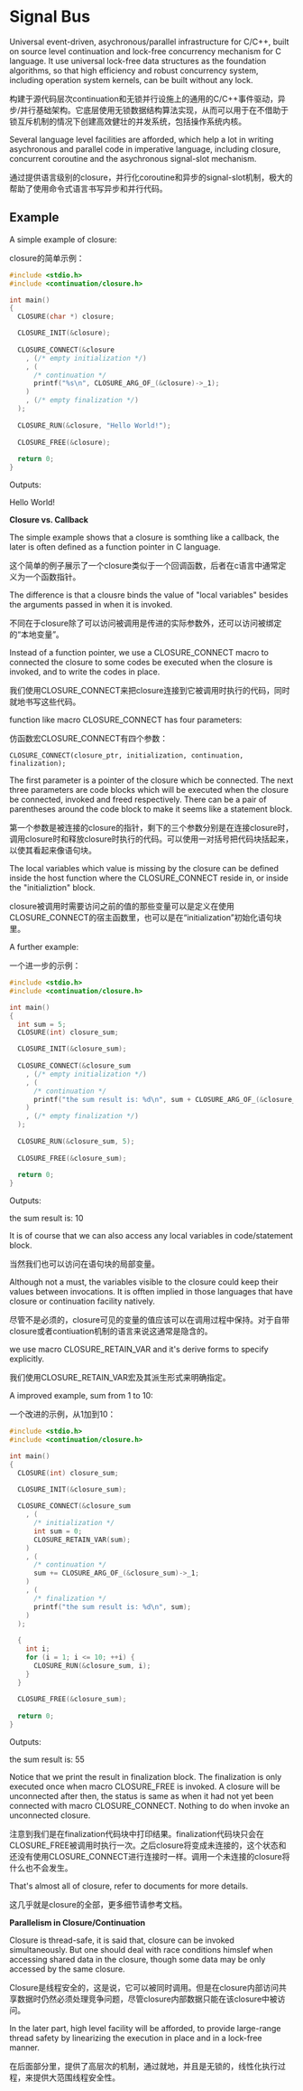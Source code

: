 Signal Bus
==========

Universal event-driven, asychronous/parallel infrastructure for C/C++, built on source level continuation and lock-free concurrency mechanism for C language. It use universal lock-free data structures as the foundation algorithms, so that high efficiency and robust concurrency system, including operation system kernels, can be built without any lock.

构建于源代码层次continuation和无锁并行设施上的通用的C/C++事件驱动，异步/并行基础架构。它底层使用无锁数据结构算法实现，从而可以用于在不借助于锁互斥机制的情况下创建高效健壮的并发系统，包括操作系统内核。

Several language level facilities are afforded, which help a lot in writing asychronous and parallel code in imperative language, including closure, concurrent coroutine and the asychronous signal-slot mechanism. 

通过提供语言级别的closure，并行化coroutine和异步的signal-slot机制，极大的帮助了使用命令式语言书写异步和并行代码。

Example
-------

A simple example of closure:

closure的简单示例：

```c
#include <stdio.h>
#include <continuation/closure.h>

int main()
{
  CLOSURE(char *) closure;

  CLOSURE_INIT(&closure);
  
  CLOSURE_CONNECT(&closure
    , (/* empty initialization */)
    , (
      /* continuation */
      printf("%s\n", CLOSURE_ARG_OF_(&closure)->_1);
    )
    , (/* empty finalization */)
  );
  
  CLOSURE_RUN(&closure, "Hello World!");
  
  CLOSURE_FREE(&closure);
  
  return 0;
}
```
Outputs:

Hello World!

**Closure vs. Callback**

The simple example shows that a closure is somthing like a callback, the later is often defined as a function pointer in C language.

这个简单的例子展示了一个closure类似于一个回调函数，后者在c语言中通常定义为一个函数指针。

The difference is that a clousre binds the value of "local variables" besides the arguments passed in when it is invoked.

不同在于closure除了可以访问被调用是传进的实际参数外，还可以访问被绑定的“本地变量”。

Instead of a function pointer, we use a CLOSURE_CONNECT macro to connected the closure to some codes be executed when the closure is invoked, and to write the codes in place.

我们使用CLOSURE_CONNECT来把closure连接到它被调用时执行的代码，同时就地书写这些代码。

function like macro CLOSURE_CONNECT has four parameters:

仿函数宏CLOSURE_CONNECT有四个参数：

```
CLOSURE_CONNECT(closure_ptr, initialization, continuation, finalization);
```

The first parameter is a pointer of the closure which be connected. The next three parameters are code blocks which will be executed when the closure be connected, invoked and freed respectively. There can be a pair of parentheses around the code block to make it seems like a statement block.

第一个参数是被连接的closure的指针，剩下的三个参数分别是在连接closure时，调用closure时和释放closure时执行的代码。可以使用一对括号把代码块括起来，以使其看起来像语句块。

The local variables which value is missing by the closure can be defined inside the host function where the CLOSURE_CONNECT reside in, or inside the "initializtion" block.

closure被调用时需要访问之前的值的那些变量可以是定义在使用CLOSURE_CONNECT的宿主函数里，也可以是在“initialization”初始化语句块里。

A further example:

一个进一步的示例：

```c
#include <stdio.h>
#include <continuation/closure.h>

int main()
{
  int sum = 5;
  CLOSURE(int) closure_sum;

  CLOSURE_INIT(&closure_sum);
  
  CLOSURE_CONNECT(&closure_sum
    , (/* empty initialization */)
    , (
      /* continuation */
      printf("the sum result is: %d\n", sum + CLOSURE_ARG_OF_(&closure_sum)->_1);
    )
    , (/* empty finalization */)
  );
  
  CLOSURE_RUN(&closure_sum, 5);
  
  CLOSURE_FREE(&closure_sum);
  
  return 0;
}
```
Outputs:

the sum result is: 10

It is of course that we can also access any local variables in code/statement block.

当然我们也可以访问在语句块的局部变量。

Although not a must, the variables visible to the closure could keep their values between invocations. It is offten implied in those languages that have closure or continuation facility natively.

尽管不是必须的，closure可见的变量的值应该可以在调用过程中保持。对于自带closure或者contiuation机制的语言来说这通常是隐含的。

we use macro CLOSURE_RETAIN_VAR and it's derive forms to specify explicitly.

我们使用CLOSURE_RETAIN_VAR宏及其派生形式来明确指定。

A improved example, sum from 1 to 10:

一个改进的示例，从1加到10：

```c
#include <stdio.h>
#include <continuation/closure.h>

int main()
{
  CLOSURE(int) closure_sum;

  CLOSURE_INIT(&closure_sum);
  
  CLOSURE_CONNECT(&closure_sum
    , (
      /* initialization */
      int sum = 0;
      CLOSURE_RETAIN_VAR(sum);
    )
    , (
      /* continuation */
      sum += CLOSURE_ARG_OF_(&closure_sum)->_1;
    )
    , (
      /* finalization */
      printf("the sum result is: %d\n", sum);
    )
  );
  
  {
    int i;
    for (i = 1; i <= 10; ++i) {
      CLOSURE_RUN(&closure_sum, i);
    }
  }
  
  CLOSURE_FREE(&closure_sum);
  
  return 0;
}
```
Outputs:

the sum result is: 55

Notice that we print the result in finalization block. The finalization is only executed once when macro CLOSURE_FREE is invoked. A closure will be unconnected after then, the status is same as when it had not yet been connected with macro CLOSURE_CONNECT. Nothing to do when invoke an unconnected closure.

注意到我们是在finalization代码块中打印结果。finalization代码块只会在CLOSURE_FREE被调用时执行一次。之后closure将变成未连接的，这个状态和还没有使用CLOSURE_CONNECT进行连接时一样。调用一个未连接的closure将什么也不会发生。

That's almost all of closure, refer to documents for more details.

这几乎就是closure的全部，更多细节请参考文档。

**Parallelism in Closure/Continuation**

Closure is thread-safe, it is said that, closure can be invoked simultaneously. But one should deal with race conditions himslef when accessing shared data in the closure, though some data may be only accessed by the same closure.

Closure是线程安全的，这是说，它可以被同时调用。但是在closure内部访问共享数据时仍然必须处理竞争问题，尽管closure内部数据只能在该closure中被访问。

In the later part, high level facility will be afforded, to provide large-range thread safety by linearizing the execution in place and in a lock-free manner.

在后面部分里，提供了高层次的机制，通过就地，并且是无锁的，线性化执行过程，来提供大范围线程安全性。
